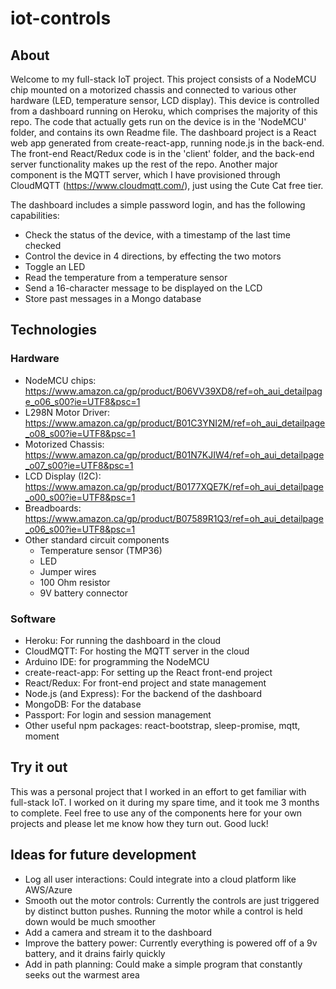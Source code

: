 # iot-controls

## About

Welcome to my full-stack IoT project. This project consists of a NodeMCU chip mounted on a motorized chassis and connected to various other hardware (LED, temperature sensor, LCD display). This device is controlled from a dashboard running on Heroku, which comprises the majority of this repo. The code that actually gets run on the device is in the 'NodeMCU' folder, and contains its own Readme file. The dashboard project is a React web app generated from create-react-app, running node.js in the back-end. The front-end React/Redux code is in the 'client' folder, and the back-end server functionality makes up the rest of the repo. Another major component is the MQTT server, which I have provisioned through CloudMQTT (https://www.cloudmqtt.com/), just using the Cute Cat free tier. 

The dashboard includes a simple password login, and has the following capabilities:
- Check the status of the device, with a timestamp of the last time checked
- Control the device in 4 directions, by effecting the two motors
- Toggle an LED
- Read the temperature from a temperature sensor
- Send a 16-character message to be displayed on the LCD
- Store past messages in a Mongo database

## Technologies

### Hardware
- NodeMCU chips: https://www.amazon.ca/gp/product/B06VV39XD8/ref=oh_aui_detailpage_o06_s00?ie=UTF8&psc=1
- L298N Motor Driver: https://www.amazon.ca/gp/product/B01C3YNI2M/ref=oh_aui_detailpage_o08_s00?ie=UTF8&psc=1
- Motorized Chassis: https://www.amazon.ca/gp/product/B01N7KJIW4/ref=oh_aui_detailpage_o07_s00?ie=UTF8&psc=1
- LCD Display (I2C): https://www.amazon.ca/gp/product/B0177XQE7K/ref=oh_aui_detailpage_o00_s00?ie=UTF8&psc=1
- Breadboards: https://www.amazon.ca/gp/product/B07589R1Q3/ref=oh_aui_detailpage_o06_s00?ie=UTF8&psc=1
- Other standard circuit components
  - Temperature sensor (TMP36)
  - LED
  - Jumper wires
  - 100 Ohm resistor
  - 9V battery connector
  
### Software
- Heroku: For running the dashboard in the cloud
- CloudMQTT: For hosting the MQTT server in the cloud
- Arduino IDE: for programming the NodeMCU
- create-react-app: For setting up the React front-end project
- React/Redux: For front-end project and state management
- Node.js (and Express): For the backend of the dashboard
- MongoDB: For the database
- Passport: For login and session management
- Other useful npm packages: react-bootstrap, sleep-promise, mqtt, moment

## Try it out
This was a personal project that I worked in an effort to get familiar with full-stack IoT. I worked on it during my spare time, and it took me 3 months to complete. Feel free to use any of the components here for your own projects and please let me know how they turn out. Good luck!

## Ideas for future development
- Log all user interactions: Could integrate into a cloud platform like AWS/Azure
- Smooth out the motor controls: Currently the controls are just triggered by distinct button pushes. Running the motor while a control is held down would be much smoother
- Add a camera and stream it to the dashboard
- Improve the battery power: Currently everything is powered off of a 9v battery, and it drains fairly quickly
- Add in path planning: Could make a simple program that constantly seeks out the warmest area
